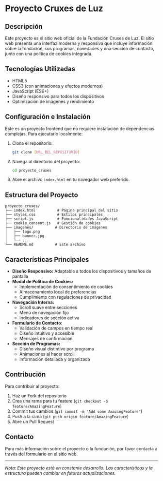 # Proyecto Cruxes de Luz

## Descripción

Este proyecto es el sitio web oficial de la Fundación Cruxes de Luz. El sitio web presenta una interfaz moderna y responsiva que incluye información sobre la fundación, sus programas, novedades y una sección de contacto, junto con una política de cookies integrada.

## Tecnologías Utilizadas

- HTML5
- CSS3 (con animaciones y efectos modernos)
- JavaScript (ES6+)
- Diseño responsivo para todos los dispositivos
- Optimización de imágenes y rendimiento

## Configuración e Instalación

Este es un proyecto frontend que no requiere instalación de dependencias complejas. Para ejecutarlo localmente:

1. Clona el repositorio:
   ```bash
   git clone [URL_DEL_REPOSITORIO]
   ```
2. Navega al directorio del proyecto:
   ```bash
   cd proyecto_cruxes
   ```
3. Abre el archivo `index.html` en tu navegador web preferido.

## Estructura del Proyecto

```
proyecto_cruxes/
├── index.html          # Página principal del sitio
├── styles.css          # Estilos principales
├── script.js           # Funcionalidades JavaScript
├── cookie_consent.js   # Gestión de cookies
├── imagenes/          # Directorio de imágenes
│   ├── logo.png
│   ├── banner.jpg
│   └── ...
└── README.md          # Este archivo
```

## Características Principales

- **Diseño Responsivo:** Adaptable a todos los dispositivos y tamaños de pantalla
- **Modal de Política de Cookies:**
  - Implementación de consentimiento de cookies
  - Almacenamiento local de preferencias
  - Cumplimiento con regulaciones de privacidad
- **Navegación Interna:**
  - Scroll suave entre secciones
  - Menú de navegación fijo
  - Indicadores de sección activa
- **Formulario de Contacto:**
  - Validación de campos en tiempo real
  - Diseño intuitivo y accesible
  - Mensajes de confirmación
- **Sección de Programas:**
  - Diseño visual distintivo por programa
  - Animaciones al hacer scroll
  - Información detallada y organizada

## Contribución

Para contribuir al proyecto:

1. Haz un Fork del repositorio
2. Crea una rama para tu feature (`git checkout -b feature/AmazingFeature`)
3. Commit tus cambios (`git commit -m 'Add some AmazingFeature'`)
4. Push a la rama (`git push origin feature/AmazingFeature`)
5. Abre un Pull Request

## Contacto

Para más información sobre el proyecto o la fundación, por favor contacta a través del formulario en el sitio web.

---

*Nota: Este proyecto está en constante desarrollo. Las características y la estructura pueden cambiar en futuras actualizaciones.*
